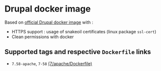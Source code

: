 # Drupal docker image

Based on [official Drupal docker image](https://hub.docker.com/_/drupal/) with :

- HTTPS support : usage of snakeoil certificates (linux package `ssl-cert`)
- Clean permissions with docker

## Supported tags and respective `Dockerfile` links

- `7.58-apache`, `7-58` [(7/apache/Dockerfile)](https://github.com/slebote/drupal-docker/blob/master/7/apache/Dockerfile)